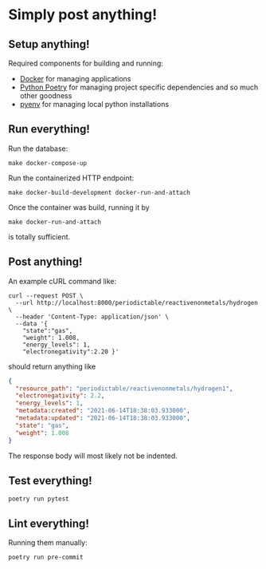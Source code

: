 # Simply post anything!

## Setup anything!

Required components for building and running:

- [Docker](https://www.docker.com) for managing applications
- [Python Poetry](https://python-poetry.org) for managing project specific dependencies and so much other goodness
- [pyenv](https://github.com/pyenv/pyenv#readme) for managing local python installations

## Run everything!

Run the database:
```shell
make docker-compose-up
```

Run the containerized HTTP endpoint:
```shell
make docker-build-development docker-run-and-attach
```

Once the container was build, running it by
```shell
make docker-run-and-attach
```
is totally sufficient.

## Post anything!

An example cURL command like:
```shell
curl --request POST \
  --url http://localhost:8000/periodictable/reactivenonmetals/hydrogen \
  --header 'Content-Type: application/json' \
  --data '{
	"state":"gas",
	"weight": 1.008,
	"energy_levels": 1,
	"electronegativity":2.20 }'

```
should return anything like
```json
{
  "resource_path": "periodictable/reactivenonmetals/hydrogen1",
  "electronegativity": 2.2,
  "energy_levels": 1,
  "metadata:created": "2021-06-14T18:38:03.933000",
  "metadata:updated": "2021-06-14T18:38:03.933000",
  "state": "gas",
  "weight": 1.008
}
```
The response body will most likely not be indented.

## Test everything!

```shell
poetry run pytest
```

## Lint everything!

Running them manually:

```shell
poetry run pre-commit
```

